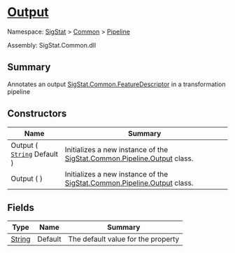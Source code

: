 # [Output](./Output.md)

Namespace: [SigStat]() > [Common](./../README.md) > [Pipeline](./README.md)

Assembly: SigStat.Common.dll

## Summary
Annotates an output [SigStat.Common.FeatureDescriptor](https://github.com/sigstat/sigstat/tree/develop/docs/md/SigStat/Common/FeatureDescriptor.md) in a transformation pipeline

## Constructors

| Name | Summary | 
| --- | --- | 
| Output ( [`String`](https://docs.microsoft.com/en-us/dotnet/api/System.String) Default ) | Initializes a new instance of the [SigStat.Common.Pipeline.Output](https://github.com/sigstat/sigstat/tree/develop/docs/md/SigStat/Common/Pipeline/Output.md) class. | 
| Output (  ) | Initializes a new instance of the [SigStat.Common.Pipeline.Output](https://github.com/sigstat/sigstat/tree/develop/docs/md/SigStat/Common/Pipeline/Output.md) class. | 


## Fields

| Type | Name | Summary | 
| --- | --- | --- | 
| [String](https://docs.microsoft.com/en-us/dotnet/api/System.String) | Default | The default value for the property | 


